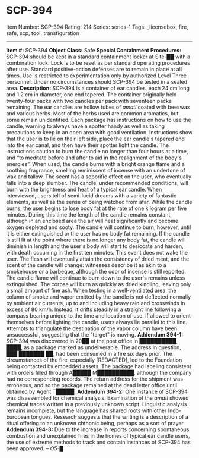 # SCP-394
Item Number: SCP-394
Rating: 214
Series: series-1
Tags: _licensebox, fire, safe, scp, tool, transfiguration

---

**Item #:** SCP-394
**Object Class:** Safe
**Special Containment Procedures:** SCP-394 should be kept in a standard containment locker at Site-██ with a combination lock. Lock is to be reset as per standard operating procedures after use. Standard positive-action defenses are to remain in place at all times. Use is restricted to experimentation only by authorized Level Three personnel. Under no circumstances should SCP-394 be tested in a sealed area.
**Description:** SCP-394 is a container of ear candles, each 24 cm long and 1.2 cm in diameter, one end tapered. The container originally held twenty-four packs with two candles per pack with seventeen packs remaining. The ear candles are hollow tubes of _amatl_ coated with beeswax and various herbs. Most of the herbs used are common aromatics, but some remain unidentified.
Each package has instructions on how to use the candle, warning to always have a spotter handy as well as taking precautions to keep in an open area with good ventilation. Instructions show that the user is to lie on their left side, place the ear candle's tapered end into the ear canal, and then have their spotter light the candle. The instructions caution to burn the candle no longer than four hours at a time, and “to meditate before and after to aid in the realignment of the body's energies”.
When used, the candle burns with a bright orange flame and a soothing fragrance, smelling reminiscent of incense with an undertone of wax and tallow. The scent has a soporific effect on the user, who eventually falls into a deep slumber. The candle, under recommended conditions, will burn with the brightness and heat of a typical ear candle. When interviewed, users tell of semi-lucid dreams with a variety of fantastic elements, as well as the sense of being watched from afar.
While the candle burns, the user begins to lose body fat at the rate of one kilogram per five minutes. During this time the length of the candle remains constant, although in an enclosed area the air will heat significantly and become oxygen depleted and sooty. The candle will continue to burn, however, until it is either extinguished or the user has no body fat remaining.
If the candle is still lit at the point where there is no longer any body fat, the candle will diminish in length and the user's body will start to desiccate and harden, with death occurring in the first ten minutes. This event does not wake the user. The flesh will eventually attain the consistency of dried meat, and the scent of the candle will change: witnesses describe it as akin to a smokehouse or a barbeque, although the odor of incense is still reported. The candle flame will continue to burn down to the user's remains unless extinguished. The corpse will burn as quickly as dried kindling, leaving only a small amount of fine ash.
When testing in a well-ventilated area, the column of smoke and vapor emitted by the candle is not deflected normally by ambient air currents, up to and including heavy rain and crosswinds in excess of 80 km/h. Instead, it drifts steadily in a straight line following a compass bearing unique to the time and location of use. If allowed to orient themselves before lighting the candle, users always lie parallel to this line. Attempts to triangulate the destination of the vapor column have been unsuccessful, suggesting that the "target" is moving.
**Addendum 394-1:** SCP-394 was discovered in 20██ at the post office in ██████████, ████, as a package marked as undeliverable. The address in question, ███ ███████ ██, had been consumed in a fire six days prior. The circumstances of the fire, especially [REDACTED], led to the Foundation being contacted by embedded assets. The package had labeling consistent with orders filled through A█████ M██████████, although the company had no corresponding records. The return address for the shipment was erroneous, and so the package remained at the dead letter office until obtained by Agent T█████.
**Addendum 394-2:** One instance of SCP-394 was disassembled for chemical analysis. Examination of the _amatl_ showed chemical traces written in a previously unknown script. Linguistic analysis remains incomplete, but the language has shared roots with other Indo-European tongues. Research suggests that the writing is a description of a ritual offering to an unknown chthonic being, perhaps as a sort of prayer.
**Addendum 394-3:** Due to the increase in reports concerning spontaneous combustion and unexplained fires in the homes of typical ear candle users, the use of extreme methods to track and contain instances of SCP-394 has been approved. – _O5-█_